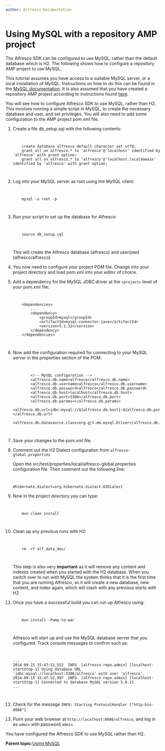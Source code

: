 ```yaml
---
author: Alfresco Documentation
---
```


# Using MySQL with a repository AMP project

The Alfresco SDK can be configured to use MySQL, rather than the default database which is H2. The following shows how to configure a repository AMP project to use MySQL.

This tutorial assumes you have access to a suitable MySQL server, or a local installation of MySQL. Instructions on how to do this can be found in the [MySQL documentation](http://dev.mysql.com/doc/). It is also assumed that you have created a repository AMP project according to instructions found [here](alfresco-sdk-tutorials-amp-archetype.md).

You will see how to configure Alfresco SDK to use MySQL, rather than H2. This involves running a simple script in MySQL, to create the necessary database and user, and set privileges. You will also need to add some configuration to the AMP project pom.xml file.

1.  Create a file db\_setup.sql with the following contents:

    ```
    
                            
        create database alfresco default character set utf8;
        grant all on alfresco.* to 'alfresco'@'localhost' identified by 'alfresco' with grant option;
        grant all on alfresco.* to 'alfresco'@'localhost.localdomain' identified by 'alfresco' with grant option;                        
                            
                        
    ```

2.  Log into your MySQL server as root using the MySQL client:

    ```
    
                            
        mysql -u root -p                        
                            
                        
    ```

3.  Run your script to set up the database for Alfresco:

    ```
    
                            
        source db_setup.sql                        
                            
                        
    ```

    This will create the Alfresco database \(alfresco\) and user/pwd \(alfresco/alfresco\).

4.  You now need to configure your project POM file. Change into your project directory and load pom.xml into your editor of choice.

5.  Add a dependency for the MySQL JDBC driver at the `<project>` level of your pom.xml file:

    ```
    
        
        <dependencies>
            ...
            <dependency>
                <groupId>mysql</groupId>
                <artifactId>mysql-connector-java</artifactId>
                <version>5.1.32</version>
            </dependency>
        </dependencies>
    
                        
    ```

6.  Now add the configuration required for connecting to your MySQL server in the properties section of the POM:

    ```
    
                            
            <!-- MySQL configuration -->
            <alfresco.db.name>alfresco</alfresco.db.name>
            <alfresco.db.username>alfresco</alfresco.db.username>
            <alfresco.db.password>alfresco</alfresco.db.password>
            <alfresco.db.host>localhost</alfresco.db.host>
            <alfresco.db.port>3306</alfresco.db.port>
            <alfresco.db.params></alfresco.db.params>
            <alfresco.db.url>jdbc:mysql://${alfresco.db.host}:${alfresco.db.port}/${alfresco.db.name}</alfresco.db.url>
            <alfresco.db.datasource.class>org.gjt.mm.mysql.Driver</alfresco.db.datasource.class>                        
                            
                        
    ```

7.  Save your changes to the pom.xml file.

8.  Comment out the H2 Dialect configuration from `alfresco-global.properties`

    Open the src/test/properties/local/alfresco-global.properties configuration file. Then comment out the following line:

    ```
    
                            
    #hibernate.dialect=org.hibernate.dialect.H2Dialect                      
    
    ```

9.  Now in the project directory you can type:

    ```
    
                            
        mvn clean install                        
                            
                        
    ```

10. Clean up any previous runs with H2:

    ```
    
                            
        rm -rf alf_data_dev/                        
                            
                        
    ```

    This step is also very **important** as it will remove any content and indexes created when you started with the H2 database. When you switch over to run with MySQL the system thinks that it is the first time that you are running Alfresco, so it will create a new database, new content, and index again, which will clash with any previous starts with H2.

11. Once you have a successful build you can run up Alfresco using:

    ```
    
                            
        mvn install -Pamp-to-war                        
                            
                        
    ```

    Alfresco will start up and use the MySQL database server that you configured. Track console messages to confirm such as:

    ```
    
                            
    ...
    2014-09-15 15:47:52,552  INFO  [alfresco.repo.admin] [localhost-startStop-1] Using database URL 'jdbc:mysql://localhost:3306/alfresco' with user 'alfresco'.
    2014-09-15 15:47:52,987  INFO  [alfresco.repo.admin] [localhost-startStop-1] Connected to database MySQL version 5.6.11                
    ...
    
                        
    ```

12. Check for the message `INFO: Starting ProtocolHandler ["http-bio-8080"]`.

13. Point your web browser at `http://localhost:8080/alfresco`, and log in as `admin` with password `admin`.


You have configured the Alfresco SDK to use MySQL rather than H2.

**Parent topic:**[Using MySQL](../concepts/alfresco-sdk-tutorials-mysql-intro.md)

